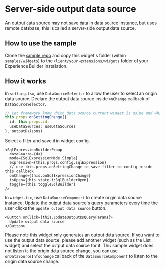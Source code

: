 # Server-side output data source

An output data source may not save data in data source instance, but uses remote database, this is called a server-side output data source.

## How to use the sample

Clone the [sample repo](https://github.com/esri/arcgis-experience-builder-sdk-resources) and copy this widget's folder (within `samples/widgets`) to the `client/your-extensions/widgets` folder of your Experience Builder installation.

## How it works

In `setting.tsx`, use `DataSourceSelector` to allow the user to select an origin data source. Declare the output data source inside `onChange` callback of `DataSourceSelector`.

```ts
// Let framework know which data source current widget is using and which data source current widget is the  output.
this.props.onSettingChange({
  id: this.props.id,
  useDataSources: useDataSources
}, outputDsJsons)
```

Select a filter and save it in widget config.

```tsx
<SqlExpressionBuilderPopup
  dataSource={ds}
  mode={SqlExpressionMode.Simple}
  expression={this.props.config.sqlExpression}
  // use this.props.onSettingChange to save filter to config inside this callback
  onChange={this.onSqlExpressionChange}
  isOpen={this.state.isSqlBuilderOpen}
  toggle={this.toggleSqlBuilder}
/>
```

In `widget.tsx`, use `DataSourceComponent` to create origin data source instance. Update the output data source's query parameters every time the user clicks the `update output data source` button.

```tsx
<Button onClick={this.updateOutputDsQueryParams}>
  Update output data source
</Button>
```

Please note this widget only generates an output data source. If you want to use the output data source, please add another widget (such as the List widget) and select the output data source for it. This sample widget does not listen to the origin data source change, you can use `onDataSourceInfoChange` callback of the `DataSourceComponent` to listen to the origin data source change.


